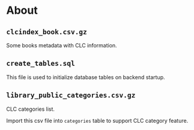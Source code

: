 
# About

## `clcindex_book.csv.gz`
Some books metadata with CLC information.

## `create_tables.sql`
This file is used to initialize database tables on backend startup.


## `library_public_categories.csv.gz`
CLC categories list.

Import this csv file into `categories` table to support CLC category feature.
